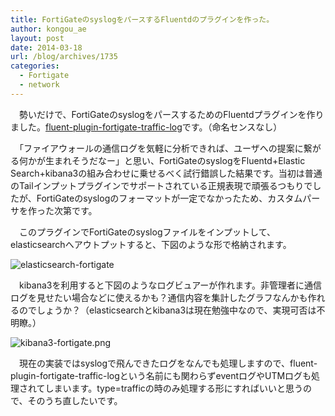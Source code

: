 ```yaml
---
title: FortiGateのsyslogをパースするFluentdのプラグインを作った。
author: kongou_ae
layout: post
date: 2014-03-18
url: /blog/archives/1735
categories:
  - Fortigate
  - network
---
```

　勢いだけで、FortiGateのsyslogをパースするためのFluentdプラグインを作りました。<a href="https://github.com/kongou-ae/fluent-plugin-fortigate-traffic-log" title="fluent-plugin-fortigate-traffic-log" target="_blank">fluent-plugin-fortigate-traffic-log</a>です。（命名センスなし）

　「ファイアウォールの通信ログを気軽に分析できれば、ユーザへの提案に繋がる何かが生まれそうだなー」と思い、FortiGateのsyslogをFluentd+Elastic Search+kibana3の組み合わせに乗せるべく試行錯誤した結果です。当初は普通のTailインプットプラグインでサポートされている正規表現で頑張るつもりでしたが、FortiGateのsyslogのフォーマットが一定でなかったため、カスタムパーサを作った次第です。

　このプラグインでFortiGateのsyslogファイルをインプットして、elasticsearchへアウトプットすると、下図のような形で格納されます。

![elasticsearch-fortigate][1]

　kibana3を利用すると下図のようなログビュアーが作れます。非管理者に通信ログを見せたい場合などに使えるかも？通信内容を集計したグラフなんかも作れるのでしょうか？（elasticsearchとkibana3は現在勉強中なので、実現可否は不明瞭。）

![kibana3-fortigate.png][2]

　現在の実装ではsyslogで飛んできたログをなんでも処理しますので、fluent-plugin-fortigate-traffic-logという名前にも関わらずeventログやUTMログも処理されてしまいます。type=trafficの時のみ処理する形にすればいいと思うので、そのうち直したいです。

 [1]: http://aimless.jp/blog/images/es-forti.png
 [2]: http://aimless.jp/blog/images/kibana3-fortigate.png